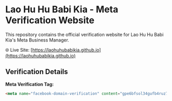 # Lao Hu Hu Babi Kia - Meta Verification Website

This repository contains the official verification website for Lao Hu Hu Babi Kia's Meta Business Manager.

🌐 Live Site: [https://laohuhubabikia.github.io](https://laohuhubabikia.github.io)

## Verification Details

**Meta Verification Tag:**
```html
<meta name="facebook-domain-verification" content="gpe6bfsol34gufb4ruz70aknm8jwfi" />
